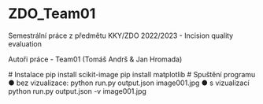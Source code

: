 # ZDO_Team01
<p>Semestrální práce z předmětu KKY/ZDO 2022/2023 - Incision quality evaluation</p>
<p>Autoři práce - Team01 (Tomáš Andrš & Jan Hromada)</p>
# Instalace
pip install scikit-image
pip install matplotlib
# Spuštění programu
● bez vizualizace:
python run.py output.json image001.jpg
● s vizualizací
python run.py output.json -v image001.jpg
